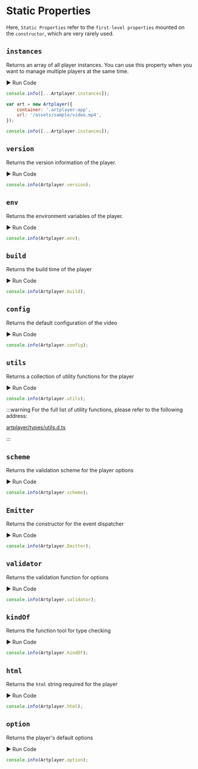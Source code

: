 # Static Properties

Here, `Static Properties` refer to the `first-level properties` mounted on the `constructor`, which are very rarely used.

## `instances`

Returns an array of all player instances. You can use this property when you want to manage multiple players at the same time.

<div className="run-code">▶ Run Code</div>

```js
console.info([...Artplayer.instances]);

var art = new Artplayer({
    container: '.artplayer-app',
    url: '/assets/sample/video.mp4',
});

console.info([...Artplayer.instances]);
```

## `version`

Returns the version information of the player.

<div className="run-code">▶ Run Code</div>

```js
console.info(Artplayer.version);
```

## `env`

Returns the environment variables of the player.

<div className="run-code">▶ Run Code</div>

```js
console.info(Artplayer.env);
```

## `build`

Returns the build time of the player

<div className="run-code">▶ Run Code</div>

```js
console.info(Artplayer.build);
```

## `config`

Returns the default configuration of the video

<div className="run-code">▶ Run Code</div>

```js
console.info(Artplayer.config);
```

## `utils`

Returns a collection of utility functions for the player

<div className="run-code">▶ Run Code</div>

```js
console.info(Artplayer.utils);
```

:::warning For the full list of utility functions, please refer to the following address:

[artplayer/types/utils.d.ts](https://github.com/zhw2590582/ArtPlayer/blob/master/packages/artplayer/types/utils.d.ts)

:::

## `scheme`

Returns the validation scheme for the player options

<div className="run-code">▶ Run Code</div>

```js
console.info(Artplayer.scheme);
```

## `Emitter`

Returns the constructor for the event dispatcher

<div className="run-code">▶ Run Code</div>

```js
console.info(Artplayer.Emitter);
```

## `validator`

Returns the validation function for options

<div className="run-code">▶ Run Code</div>

```js
console.info(Artplayer.validator);
```

## `kindOf`

Returns the function tool for type checking

<div className="run-code">▶ Run Code</div>

```js
console.info(Artplayer.kindOf);
```

## `html`

Returns the `html` string required for the player

<div className="run-code">▶ Run Code</div>

```js
console.info(Artplayer.html);
```

## `option`

Returns the player's default options

<div className="run-code">▶ Run Code</div>

```js
console.info(Artplayer.option);
```